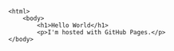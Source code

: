 <!DOCTYPE html>
    <html>
        <body>
            <h1>Hello World</h1>
            <p>I'm hosted with GitHub Pages.</p>
    </body>
</html>
